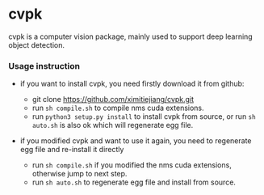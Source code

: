 # cvpk

cvpk is a computer vision package, mainly used to support deep learning object detection.

### Usage instruction
+ if you want to install cvpk, you need firstly download it from github:
    + git clone https://github.com/ximitiejiang/cvpk.git
    + run `sh compile.sh` to compile nms cuda extensions.
    + run `python3 setup.py install`  to install cvpk from source, or run `sh auto.sh` is also ok which will regenerate egg file. 
    
+ if you modified cvpk and want to use it again, you need to regenerate egg file and re-install it directly
    + run `sh compile.sh` if you modified the nms cuda extensions, otherwise jump to next step.
    + run `sh auto.sh` to regenerate egg file and install from source.

    